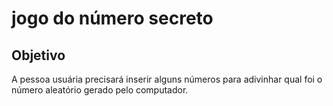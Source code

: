 # jogo do número secreto

## Objetivo

 A pessoa usuária precisará inserir alguns números para adivinhar qual foi o número aleatório gerado pelo computador.
